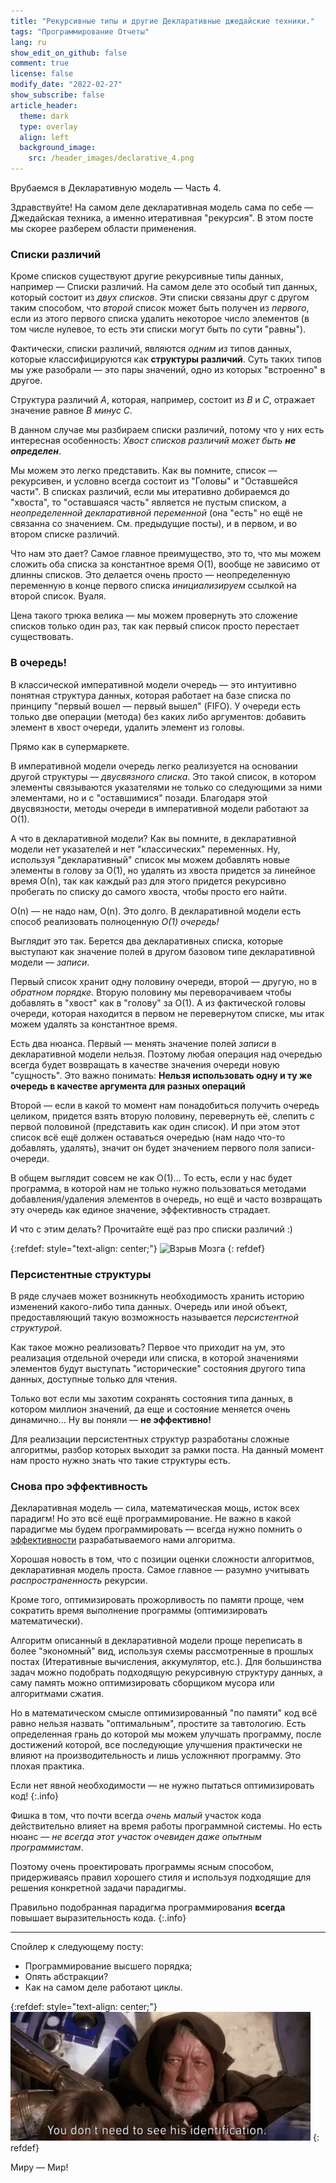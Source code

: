 ```yaml
---
title: "Рекурсивные типы и другие Декларативные джедайские техники."
tags: "Программирование Отчеты"
lang: ru
show_edit_on_github: false
comment: true
license: false
modify_date: "2022-02-27"
show_subscribe: false
article_header:
  theme: dark
  type: overlay
  align: left
  background_image:
    src: /header_images/declarative_4.png
---
```


Врубаемся в Декларативную модель — Часть 4. 
<!--more--> 

Здравствуйте! На самом деле декларативная модель сама по себе — Джедайская техника, а именно итеративная "рекурсия". В этом посте мы скорее разберем области применения.

### Списки различий
    
Кроме списков существуют другие рекурсивные типы данных, например — Списки различий. На самом деле это особый тип данных, который состоит из *двух списков*. Эти списки связаны друг с другом таким способом, что *второй* список может быть получен из *первого*, если из этого первого списка удалить некоторое число элементов (в том числе нулевое, то есть эти списки могут быть по сути "равны").

Фактически, списки различий, являются *одним из* типов данных, которые классифицируются как **структуры различий**. Суть таких типов мы уже разобрали — это пары значений, одно из которых "встроенно" в другое. 

Структура различий *A*, которая, например, состоит из *B* и *С*, отражает значение равное *B минус C*.

В данном случае мы разбираем списки различий, потому что у них есть интересная особенность:
*Хвост списков различий может быть **не определен***. 

Мы можем это легко представить. Как вы помните, список — рекурсивен, и условно всегда состоит из "Головы" и "Оставшейся части". В списках различий, если мы итеративно добираемся до "хвоста", то "оставшаяся часть" является не пустым списком, а *неопределенной декларативной переменной* (она "есть" но ещё не связанна со значением. См. предыдущие посты), и в первом, и во втором списке различий.

Что нам это дает? Самое главное преимущество, это то, что мы можем сложить оба списка за константное время O(1), вообще не зависимо от длинны списков. Это делается очень просто — неопределенную переменную в конце первого списка *инициализируем* ссылкой на второй список. Вуаля. 

Цена такого трюка велика — мы можем провернуть это сложение списков только один раз, так как первый список просто перестает существовать.

### В очередь!

В классической императивной модели очередь — это интуитивно понятная структура данных, которая работает на базе списка по принципу "первый вошел — первый вышел" (FIFO). У очереди есть только две операции (метода) без каких либо аргументов: добавить элемент в хвост очереди, удалить элемент из головы. 

Прямо как в супермаркете.

В императивной модели очередь легко реализуется на основании другой структуры — *двусвязного списка*. Это такой список, в котором элементы связываются указателями не только со следующими за ними элементами, но и с "оставшимися" позади. Благодаря этой двусвязности, методы очереди в императивной модели работают за О(1).

А что в декларативной модели? Как вы помните, в декларативной модели нет указателей и нет "классических" переменных. Ну, используя "декларативный" список мы можем добавлять новые элементы в голову за О(1), но удалять из хвоста придется за линейное время О(n), так как каждый раз для этого придется рекурсивно пробегать по списку до самого хвоста, чтобы просто его найти. 

О(n) — не надо нам, O(n). Это долго. В декларативной модели есть способ реализовать полноценную *О(1) очередь!*

Выглядит это так. Берется два декларативных списка, которые выступают как значение полей в другом базовом типе декларативной модели — *записи*. 

Первый список хранит одну половину очереди, второй — другую, но в *обратном порядке*. Вторую половину мы переворачиваем чтобы добавлять в "хвост" как в "голову" за О(1). А из фактической головы очереди, которая находится в первом не перевернутом списке, мы итак можем удалять за константное время. 

Есть два нюанса. Первый ― менять значение полей *записи* в декларативной модели нельзя. Поэтому любая операция над очередью всегда будет возвращать в качестве значения очереди новую "сущность". Это важно понимать: **Нельзя использовать одну и ту же очередь в качестве аргумента для разных операций**

Второй — если в какой то момент нам понадобиться получить очередь целиком, придется взять вторую половину, перевернуть её, слепить с первой половиной (представить как один список). И при этом этот список всё ещё должен оставаться очередью (нам надо что-то добавлять, удалять), значит он будет значением первого поля записи-очереди.

В общем выглядит совсем не как O(1)... То есть, если у нас будет программа, в которой нам не только нужно пользоваться методами добавления/удаления элементов в очередь, но ещё и часто возвращать эту очередь как единое значение, эффективность страдает. 

И что с этим делать? Прочитайте ещё раз про списки различий :)

{:refdef: style="text-align: center;"}
![Взрыв Мозга](/images/mind_blowing.gif)
{: refdef}

### Персистентные структуры

В ряде случаев может возникнуть необходимость хранить историю изменений какого-либо типа данных. Очередь или иной объект, предоставляющий такую возможность называется *персистентной структурой*.

Как такое можно реализовать? Первое что приходит на ум, это реализация отдельной очереди или списка, в которой значениями элементов будут выступать "исторические" состояния другого типа данных, доступные только для чтения. 

Только вот если мы захотим сохранять состояния типа данных, в котором миллион значений, да еще и состояние меняется очень динамично... Ну вы поняли  — **не эффективно!** 

Для реализации персистентных структур разработаны сложные алгоритмы, разбор которых выходит за рамки поста. На данный момент нам просто нужно знать что такие структуры есть.

### Снова про эффективность

Декларативная модель — сила, математическая мощь, исток всех парадигм! Но это всё ещё программирование.
Не важно в какой парадигме мы будем программировать — всегда нужно помнить о [эффективности](/2022/01/22/algorithms_complexity.html) разрабатываемого нами алгоритма. 

Хорошая новость в том, что с позиции оценки сложности алгоритмов, декларативная модель проста. Самое главное — разумно учитывать *распространенность* рекурсии. 

Кроме того, оптимизировать прожорливость по памяти проще, чем сократить время выполнение программы (оптимизировать математически). 

Алгоритм описанный в декларативной модели проще переписать в более "экономный" вид, используя схемы рассмотренные в прошлых постах (Итеративные вычисления, аккумулятор, etc.). Для большинства задач можно подобрать подходящую рекурсивную структуру данных, а саму память можно оптимизировать сборщиком мусора или алгоритмами сжатия.

Но в математическом смысле оптимизированный "по памяти" код всё равно нельзя назвать "оптимальным", простите за тавтологию. Есть определенная грань до которой мы можем улучшать программу, после достижений которой, все последующие улучшения практически не влияют на производительность и лишь усложняют программу. Это плохая практика. 

Если нет явной необходимости — не нужно пытаться оптимизировать код!
{:.info} 

Фишка в том, что почти всегда *очень малый* участок кода действительно влияет на время работы программной системы. Но есть нюанс — *не всегда этот участок очевиден даже опытным программистам*.

Поэтому очень проектировать программы ясным способом, придерживаясь правил хорошего стиля и используя подходящие для решения конкретной задачи парадигмы.

Правильно подобранная парадигма программирования **всегда** повышает выразительность кода.
{:.info} 

---

Спойлер к следующему посту:
- Программирование высшего порядка;
- Опять абстракции?
- Как на самом деле работают циклы.


{:refdef: style="text-align: center;"}
![Рекурсивные кролики](/images/no_identification.gif)
{: refdef}

Миру — Мир!